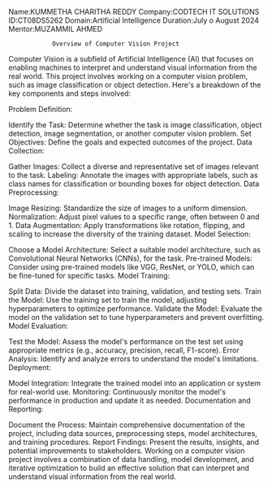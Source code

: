 Name:KUMMETHA CHARITHA REDDY
Company:CODTECH IT SOLUTIONS
ID:CT08DS5262
Domain:Artificial Intelligence
Duration:July o August 2024
Mentor:MUZAMMIL AHMED

                Overview of Computer Vision Project

Computer Vision is a subfield of Artificial Intelligence (AI) that focuses on enabling machines to interpret and understand visual information from the real world. This project involves working on a computer vision problem, such as image classification or object detection. Here's a breakdown of the key components and steps involved:

Problem Definition:

Identify the Task: Determine whether the task is image classification, object detection, image segmentation, or another computer vision problem.
Set Objectives: Define the goals and expected outcomes of the project.
Data Collection:

Gather Images: Collect a diverse and representative set of images relevant to the task.
Labeling: Annotate the images with appropriate labels, such as class names for classification or bounding boxes for object detection.
Data Preprocessing:

Image Resizing: Standardize the size of images to a uniform dimension.
Normalization: Adjust pixel values to a specific range, often between 0 and 1.
Data Augmentation: Apply transformations like rotation, flipping, and scaling to increase the diversity of the training dataset.
Model Selection:

Choose a Model Architecture: Select a suitable model architecture, such as Convolutional Neural Networks (CNNs), for the task.
Pre-trained Models: Consider using pre-trained models like VGG, ResNet, or YOLO, which can be fine-tuned for specific tasks.
Model Training:

Split Data: Divide the dataset into training, validation, and testing sets.
Train the Model: Use the training set to train the model, adjusting hyperparameters to optimize performance.
Validate the Model: Evaluate the model on the validation set to tune hyperparameters and prevent overfitting.
Model Evaluation:

Test the Model: Assess the model's performance on the test set using appropriate metrics (e.g., accuracy, precision, recall, F1-score).
Error Analysis: Identify and analyze errors to understand the model's limitations.
Deployment:

Model Integration: Integrate the trained model into an application or system for real-world use.
Monitoring: Continuously monitor the model's performance in production and update it as needed.
Documentation and Reporting:

Document the Process: Maintain comprehensive documentation of the project, including data sources, preprocessing steps, model architectures, and training procedures.
Report Findings: Present the results, insights, and potential improvements to stakeholders.
Working on a computer vision project involves a combination of data handling, model development, and iterative optimization to build an effective solution that can interpret and understand visual information from the real world.


